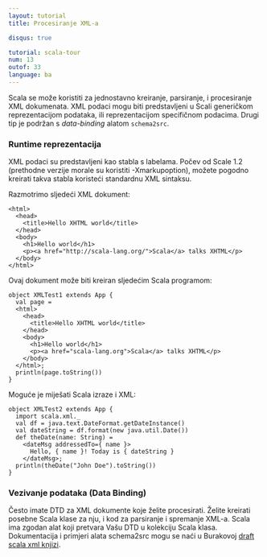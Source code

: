 ```yaml
---
layout: tutorial
title: Procesiranje XML-a

disqus: true

tutorial: scala-tour
num: 13
outof: 33
language: ba
---
```


Scala se može koristiti za jednostavno kreiranje, parsiranje, i procesiranje XML dokumenata.
XML podaci mogu biti predstavljeni u Scali generičkom reprezentacijom podataka, ili reprezentacijom specifičnom podacima.
Drugi tip je podržan s *data-binding* alatom `schema2src`.

### Runtime reprezentacija ###
XML podaci su predstavljeni kao stabla s labelama.
Počev od Scale 1.2 (prethodne verzije morale su koristiti -Xmarkupoption), 
možete pogodno kreirati takva stabla koristeći standardnu XML sintaksu.

Razmotrimo sljedeći XML dokument:

    <html>
      <head>
        <title>Hello XHTML world</title>
      </head>
      <body>
        <h1>Hello world</h1>
        <p><a href="http://scala-lang.org/">Scala</a> talks XHTML</p>
      </body>
    </html>

Ovaj dokument može biti kreiran sljedećim Scala programom:

    object XMLTest1 extends App {
      val page = 
      <html>
        <head>
          <title>Hello XHTML world</title>
        </head>
        <body>
          <h1>Hello world</h1>
          <p><a href="scala-lang.org">Scala</a> talks XHTML</p>
        </body>
      </html>;
      println(page.toString())
    }

Moguće je miješati Scala izraze i XML:

    object XMLTest2 extends App {
      import scala.xml._
      val df = java.text.DateFormat.getDateInstance()
      val dateString = df.format(new java.util.Date())
      def theDate(name: String) = 
        <dateMsg addressedTo={ name }>
          Hello, { name }! Today is { dateString }
        </dateMsg>;
      println(theDate("John Doe").toString())
    }

### Vezivanje podataka (Data Binding) ###
Često imate DTD za XML dokumente koje želite procesirati.
Želite kreirati posebne Scala klase za nju, i kod za parsiranje i spremanje XML-a.
Scala ima zgodan alat koji pretvara Vašu DTD u kolekciju Scala klasa.
Dokumentacija i primjeri alata schema2src mogu se naći u Burakovoj
[draft scala xml knjizi](http://burak.emir.googlepages.com/scalaxbook.docbk.html).

